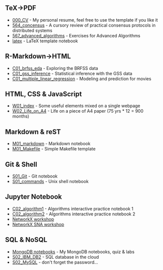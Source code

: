 ## TeX->PDF
- [000_CV](https://github.com/neo-mashiro/DOC/blob/master/000_CV.pdf) - My personal resume, feel free to use the template if you like it
- [564_concensus](https://github.com/neo-mashiro/DOC/blob/master/564_concensus.pdf) - A cursory review of practical consensus protocols in distributed systems
- [567_advanced_algorithms](https://github.com/neo-mashiro/DOC/blob/master/567_advanced_algorithms.pdf) - Exercises for Advanced Algorithms
- [latex](https://github.com/neo-mashiro/DOC/blob/master/latex.pdf) - LaTeX template notebook

## R-Markdown->HTML
- [C01_brfss_eda](https://nbviewer.jupyter.org/github/neo-mashiro/DOC/blob/master/C01_brfss_eda.html) - Exploring the BRFSS data
- [C01_gss_inference](https://nbviewer.jupyter.org/github/neo-mashiro/DOC/blob/master/C01_gss_inference.html) - Statistical inference with the GSS data
- [C01_multiple_linear_regression](https://nbviewer.jupyter.org/github/neo-mashiro/DOC/blob/master/C01_multiple_linear_regression.html) - Modeling and prediction for movies

## HTML, CSS & JavaScript
- [W01_index](https://nbviewer.jupyter.org/github/neo-mashiro/DOC/blob/master/W01_index.html) - Some useful elements mixed on a single webpage
- [W02_Life_on_A4](https://nbviewer.jupyter.org/github/neo-mashiro/DOC/blob/master/W02_Life_on_A4.html) - Life on a piece of A4 paper (75 yrs * 12 = 900 months)

## Markdown & reST
- [M01_markdown](https://github.com/neo-mashiro/DOC/blob/master/M01_markdown.md) - Markdown notebook
- [M01_Makefile](https://github.com/neo-mashiro/DOC/blob/master/M01_Makefile.md) - Simple Makefile template

## Git & Shell
- [S01_Git](https://github.com/neo-mashiro/DOC/blob/master/S01_Git.sh) - Git notebook
- [S01_commands](https://github.com/neo-mashiro/DOC/blob/master/S01_commands.sh) - Unix shell notebook

## Jupyter Notebook
- [C02_algorithm1](https://nbviewer.jupyter.org/github/neo-mashiro/DOC/blob/master/C02_algorithm1.ipynb) - Algorithms interactive practice notebook 1
- [C02_algorithm2](https://nbviewer.jupyter.org/github/neo-mashiro/DOC/blob/master/C02_algorithm2.ipynb) - Algorithms interactive practice notebook 2
- [NetworkX workshop](https://github.com/neo-mashiro/DOC/blob/master/NetworkX%20workshop/)
- [NetworkX SNA workshop](https://github.com/neo-mashiro/DOC/blob/master/NetworkX%20SNA%20workshop/)

## SQL & NoSQL
- [MongoDB notebooks](https://github.com/neo-mashiro/DOC/blob/master/MongoDB%20notebooks) - My MongoDB notebooks, quiz & labs
- [S02_IBM_DB2](https://github.com/neo-mashiro/DOC/blob/master/S02_IBM%20DB2.ipynb) - SQL database in the cloud
- [S02_MySQL](https://github.com/neo-mashiro/DOC/blob/master/S02_MySQL.sql) - don't forget the password...
